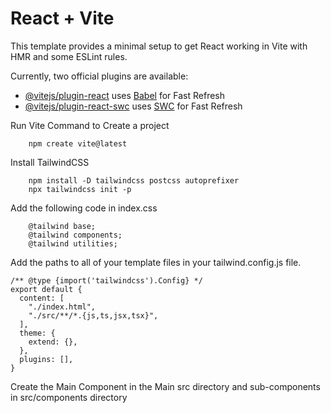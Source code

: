 # React + Vite

This template provides a minimal setup to get React working in Vite with HMR and some ESLint rules.

Currently, two official plugins are available:

- [@vitejs/plugin-react](https://github.com/vitejs/vite-plugin-react/blob/main/packages/plugin-react/README.md) uses [Babel](https://babeljs.io/) for Fast Refresh
- [@vitejs/plugin-react-swc](https://github.com/vitejs/vite-plugin-react-swc) uses [SWC](https://swc.rs/) for Fast Refresh

Run Vite Command to Create a project 

```
    npm create vite@latest
```

Install TailwindCSS 

```
    npm install -D tailwindcss postcss autoprefixer
    npx tailwindcss init -p
```

Add the following code in index.css

```
    @tailwind base;
    @tailwind components;
    @tailwind utilities;

```


Add the paths to all of your template files in your tailwind.config.js file.

```
/** @type {import('tailwindcss').Config} */
export default {
  content: [
    "./index.html",
    "./src/**/*.{js,ts,jsx,tsx}",
  ],
  theme: {
    extend: {},
  },
  plugins: [],
}
```

Create the Main Component in the Main src directory and sub-components in src/components directory
